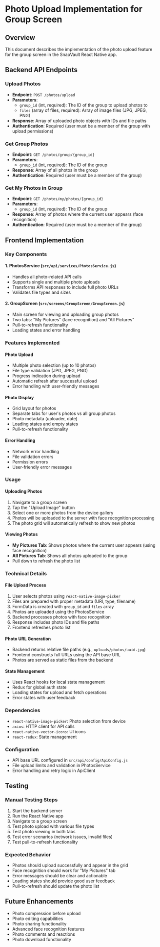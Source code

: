 # Photo Upload Implementation for Group Screen

## Overview
This document describes the implementation of the photo upload feature for the group screen in the SnapVault React Native app.

## Backend API Endpoints

### Upload Photos
- **Endpoint**: `POST /photos/upload`
- **Parameters**:
  - `group_id` (int, required): The ID of the group to upload photos to
  - `files` (array of files, required): Array of image files (JPG, JPEG, PNG)
- **Response**: Array of uploaded photo objects with IDs and file paths
- **Authentication**: Required (user must be a member of the group with upload permissions)

### Get Group Photos
- **Endpoint**: `GET /photos/group/{group_id}`
- **Parameters**:
  - `group_id` (int, required): The ID of the group
- **Response**: Array of all photos in the group
- **Authentication**: Required (user must be a member of the group)

### Get My Photos in Group
- **Endpoint**: `GET /photos/my/photos/{group_id}`
- **Parameters**:
  - `group_id` (int, required): The ID of the group
- **Response**: Array of photos where the current user appears (face recognition)
- **Authentication**: Required (user must be a member of the group)

## Frontend Implementation

### Key Components

#### 1. PhotosService (`src/api/services/PhotosService.js`)
- Handles all photo-related API calls
- Supports single and multiple photo uploads
- Transforms API responses to include full photo URLs
- Validates file types and sizes

#### 2. GroupScreen (`src/screens/GroupScreen/GroupScreen.js`)
- Main screen for viewing and uploading group photos
- Two tabs: "My Pictures" (face recognition) and "All Pictures"
- Pull-to-refresh functionality
- Loading states and error handling

### Features Implemented

#### Photo Upload
- Multiple photo selection (up to 10 photos)
- File type validation (JPG, JPEG, PNG)
- Progress indication during upload
- Automatic refresh after successful upload
- Error handling with user-friendly messages

#### Photo Display
- Grid layout for photos
- Separate tabs for user's photos vs all group photos
- Photo metadata (uploader, date)
- Loading states and empty states
- Pull-to-refresh functionality

#### Error Handling
- Network error handling
- File validation errors
- Permission errors
- User-friendly error messages

### Usage

#### Uploading Photos
1. Navigate to a group screen
2. Tap the "Upload Image" button
3. Select one or more photos from the device gallery
4. Photos will be uploaded to the server with face recognition processing
5. The photo grid will automatically refresh to show new photos

#### Viewing Photos
- **My Pictures Tab**: Shows photos where the current user appears (using face recognition)
- **All Pictures Tab**: Shows all photos uploaded to the group
- Pull down to refresh the photo list

### Technical Details

#### File Upload Process
1. User selects photos using `react-native-image-picker`
2. Files are prepared with proper metadata (URI, type, filename)
3. FormData is created with `group_id` and `files` array
4. Photos are uploaded using the PhotosService
5. Backend processes photos with face recognition
6. Response includes photo IDs and file paths
7. Frontend refreshes photo list

#### Photo URL Generation
- Backend returns relative file paths (e.g., `uploads/photos/uuid.jpg`)
- Frontend constructs full URLs using the API base URL
- Photos are served as static files from the backend

#### State Management
- Uses React hooks for local state management
- Redux for global auth state
- Loading states for upload and fetch operations
- Error states with user feedback

### Dependencies
- `react-native-image-picker`: Photo selection from device
- `axios`: HTTP client for API calls
- `react-native-vector-icons`: UI icons
- `react-redux`: State management

### Configuration
- API base URL configured in `src/api/config/ApiConfig.js`
- File upload limits and validation in PhotosService
- Error handling and retry logic in ApiClient

## Testing

### Manual Testing Steps
1. Start the backend server
2. Run the React Native app
3. Navigate to a group screen
4. Test photo upload with various file types
5. Test photo viewing in both tabs
6. Test error scenarios (network issues, invalid files)
7. Test pull-to-refresh functionality

### Expected Behavior
- Photos should upload successfully and appear in the grid
- Face recognition should work for "My Pictures" tab
- Error messages should be clear and actionable
- Loading states should provide good user feedback
- Pull-to-refresh should update the photo list

## Future Enhancements
- Photo compression before upload
- Photo editing capabilities
- Photo sharing functionality
- Advanced face recognition features
- Photo comments and reactions
- Photo download functionality 